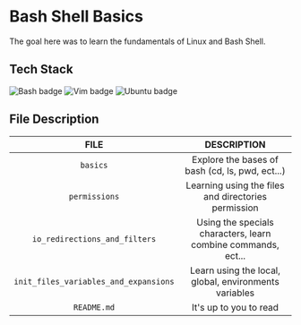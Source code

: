 # Bash Shell Basics

The goal here was to learn the fundamentals of Linux and Bash Shell.

## Tech Stack

<img src="https://img.shields.io/badge/BASH-333942?logo=gnubash&logoColor=#4EAA25&style=for-the-badge" alt="Bash badge">  <img src="https://img.shields.io/badge/VIM-333942?logo=vim&logoColor=#019733style=for-the-badge" alt="Vim badge">  <img src="https://img.shields.io/badge/UBUNTU-333942?logo=ubuntu&logoColor=#E95420style=for-the-badge" alt="Ubuntu badge">

## File Description


FILE |  DESCRIPTION
 :---: | :---:
`basics` | Explore the bases of bash (cd, ls, pwd, ect...)
`permissions` | Learning using the files and directories permission
`io_redirections_and_filters` | Using the specials characters, learn combine commands, ect...
`init_files_variables_and_expansions` | Learn using the local, global, environments variables
`README.md` | It's up to you to read
